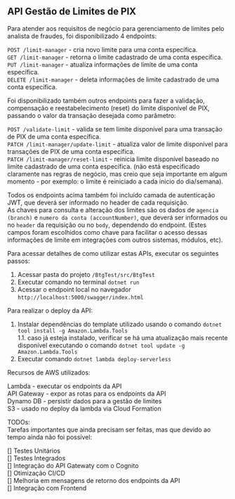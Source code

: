 ## API Gestão de Limites de PIX

Para atender aos requisitos de negócio para gerenciamento de limites pelo analista de fraudes, foi disponibilizado 4 endpoints:

`POST /limit-manager` - cria novo limite para uma conta específica.  
`GET /limit-manager` - retorna o limite cadastrado de uma conta específica.  
`PUT /limit-manager` - atualiza informações de limite de uma conta específica.  
`DELETE /limit-manager` - deleta informações de limite cadastrado de uma conta específica.  

Foi disponibilizado também outros endpoints para fazer a validação, compensação e reestabelecimento (reset) do limite disponível de PIX, passando o valor da transação desejada como parâmetro:

`POST /validate-limit` - valida se tem limite disponível para uma transação de PIX de uma conta específica.  
`PATCH /limit-manager/update-limit` - atualiza valor de limite disponível para transações de PIX de uma conta específica.  
`PATCH /limit-manager/reset-limit` - reinicia limite disponível baseado no limite cadastrado de uma conta específica. (não está especificado claramente nas regras de negócio, mas creio que seja importante em algum momento - por exemplo: o limite é reiniciado a cada inicio do dia/semana).  

Todos os endpoints acima também foi incluído camada de autenticação JWT, que deverá ser informado no header de cada requisição.  
As chaves para consulta e alteração dos limites são os dados de `agencia (branch)` e `numero da conta (accountNumber)`, que deverá ser informados ou no `header` da requisição ou no `body`, dependendo do endpoint. (Estes campos foram escolhidos como chave para facilitar o acesso dessas informações de limite em integrações com outros sistemas, módulos, etc).

Para acessar detalhes de como utilizar estas APIs, executar os seguintes passos:

1. Acessar pasta do projeto `/BtgTest/src/BtgTest`  
2. Executar comando no terminal `dotnet run`  
3. Acessar o endpoint local no navegador `http://localhost:5000/swagger/index.html`  

Para realizar o deploy da API:

1. Instalar dependências do template utilizado usando o comando `dotnet tool install -g Amazon.Lambda.Tools`  
   1.1. caso já esteja instalado, verificar se há uma atualização mais recente disponível executando o comando `dotnet tool update -g Amazon.Lambda.Tools`  
2. Executar comando `dotnet lambda deploy-serverless`  

Recursos de AWS utilizados:  

Lambda - executar os endpoints da API  
API Gateway - expor as rotas para os endpoints da API  
Dynamo DB - persistir dados para a gestão de limites  
S3 - usado no deploy da lambda via Cloud Formation  


TODOs:  
Tarefas importantes que ainda precisam ser feitas, mas que devido ao tempo ainda não foi possível:
  
[] Testes Unitários  
[] Testes Integrados  
[] Integração do API Gatewaty com o Cognito  
[] Otimização CI/CD  
[] Melhoria em mensagens de retorno dos endpoints da API  
[] Integração com Frontend
